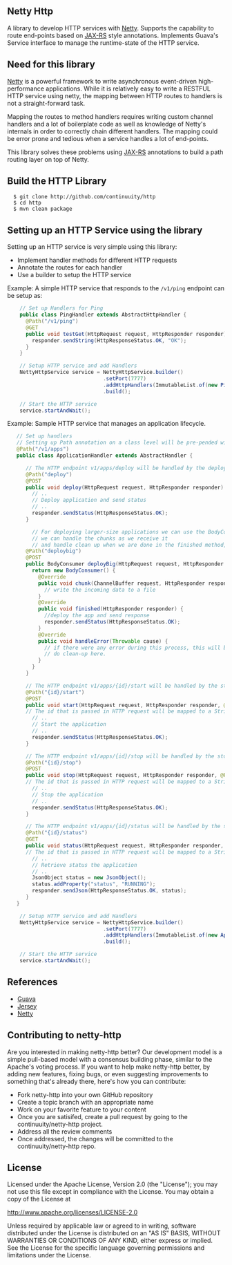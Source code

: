 Netty Http
-------
A library to develop HTTP services with [Netty](http://netty.io/). Supports the capability to route end-points based on [JAX-RS](https://jax-rs-spec.java.net/) style annotations. Implements Guava's Service interface to manage the runtime-state of the HTTP service.

Need for this library 
---------------------
[Netty](http://netty.io/) is a powerful framework to write asynchronous event-driven high-performance applications. While it is relatively easy to write a RESTFUL HTTP service using netty, the mapping between HTTP routes to handlers is
not a straight-forward task.

Mapping the routes to method handlers requires writing custom channel handlers and a lot of boilerplate code
as well as knowledge of Netty's internals in order to correctly chain different handlers. The mapping could be
error prone and tedious when a service handles a lot of end-points.

This library solves these problems using [JAX-RS](https://jax-rs-spec.java.net/) annotations to build a path routing layer on top of Netty.

Build the HTTP Library
----------------------
```
  $ git clone http://github.com/continuuity/http
  $ cd http
  $ mvn clean package
```

Setting up an HTTP Service using the library
--------------------------------------------
Setting up an HTTP service is very simple using this library:
* Implement handler methods for different HTTP requests
* Annotate the routes for each handler
* Use a builder to setup the HTTP service

Example: A simple HTTP service that responds to the `/v1/ping` endpoint can be setup as:

```java
    // Set up Handlers for Ping
    public class PingHandler extends AbstractHttpHandler {
      @Path("/v1/ping")
      @GET
      public void testGet(HttpRequest request, HttpResponder responder){
        responder.sendString(HttpResponseStatus.OK, "OK");
      }
    }

    // Setup HTTP service and add Handlers
    NettyHttpService service = NettyHttpService.builder()
                               .setPort(7777)
                               .addHttpHandlers(ImmutableList.of(new PingHandler()))
                               .build();

    // Start the HTTP service
    service.startAndWait();
```

Example: Sample HTTP service that manages an application lifecycle.

```java
   // Set up handlers
   // Setting up Path annotation on a class level will be pre-pended with
   @Path("/v1/apps")
   public class ApplicationHandler extends AbstractHandler {

      // The HTTP endpoint v1/apps/deploy will be handled by the deploy method given below
      @Path("deploy")
      @POST
      public void deploy(HttpRequest request, HttpResponder responder) {
        // ..
        // Deploy application and send status
        // ..
        responder.sendStatus(HttpResponseStatus.OK);
      }

        // For deploying larger-size applications we can use the BodyConsumer abstract-class,
        // we can handle the chunks as we receive it
        // and handle clean up when we are done in the finished method, this approach is memory efficient
      @Path("deploybig")
      @POST
      public BodyConsumer deployBig(HttpRequest request, HttpResponder responder) {
        return new BodyConsumer() {
          @Override
          public void chunk(ChannelBuffer request, HttpResponder responder) {
            // write the incoming data to a file
          }
          @Override
          public void finished(HttpResponder responder) {
            //deploy the app and send response
            responder.sendStatus(HttpResponseStatus.OK);
          }
          @Override
          public void handleError(Throwable cause) {
            // if there were any error during this process, this will be called.
            // do clean-up here.
          }
        }
      }

      // The HTTP endpoint v1/apps/{id}/start will be handled by the start method given below
      @Path("{id}/start")
      @POST
      public void start(HttpRequest request, HttpResponder responder, @PathParam("id") String id) {
      // The id that is passed in HTTP request will be mapped to a String via the PathParam annotation
        // ..
        // Start the application
        // ..
        responder.sendStatus(HttpResponseStatus.OK);
      }

      // The HTTP endpoint v1/apps/{id}/stop will be handled by the stop method given below
      @Path("{id}/stop")
      @POST
      public void stop(HttpRequest request, HttpResponder responder, @PathParam("id") String id) {
      // The id that is passed in HTTP request will be mapped to a String via the PathParam annotation
        // ..
        // Stop the application
        // ..
        responder.sendStatus(HttpResponseStatus.OK);
      }

      // The HTTP endpoint v1/apps/{id}/status will be handled by the status method given below
      @Path("{id}/status")
      @GET
      public void status(HttpRequest request, HttpResponder responder, @PathParam("id") String id) {
      // The id that is passed in HTTP request will be mapped to a String via the PathParam annotation
        // ..
        // Retrieve status the application
        // ..
        JsonObject status = new JsonObject();
        status.addProperty("status", "RUNNING");
        responder.sendJson(HttpResponseStatus.OK, status);
      }
   }

    // Setup HTTP service and add Handlers
    NettyHttpService service = NettyHttpService.builder()
                               .setPort(7777)
                               .addHttpHandlers(ImmutableList.of(new ApplicationHandler()))
                               .build();

    // Start the HTTP service
    service.startAndWait();
```

References
----------
* [Guava](https://code.google.com/p/guava-libraries/)
* [Jersey](https://jersey.java.net)
* [Netty](http://netty.io/)

## Contributing to netty-http

Are you interested in making netty-http better? Our development model is a simple pull-based model with a consensus building phase, similar to the Apache's voting process. If you want to help make netty-http better, by adding new features, fixing bugs, or even suggesting improvements to something that's already there, here's how you can contribute:

 * Fork netty-http into your own GitHub repository
 * Create a topic branch with an appropriate name
 * Work on your favorite feature to your content
 * Once you are satisifed, create a pull request by going to the continuuity/netty-http project.
 * Address all the review comments
 * Once addressed, the changes will be committed to the continuuity/netty-http repo.

## License
Licensed under the Apache License, Version 2.0 (the "License"); you may not use this file except in compliance with the License. You may obtain a copy of the License at

http://www.apache.org/licenses/LICENSE-2.0

Unless required by applicable law or agreed to in writing, software distributed under the License is distributed on an "AS IS" BASIS, WITHOUT WARRANTIES OR CONDITIONS OF ANY KIND, either express or implied. See the License for the specific language governing permissions and limitations under the License.
